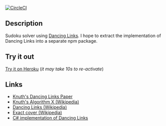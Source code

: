 [![CircleCI](https://circleci.com/gh/taylorjg/sudoku-dlx-js.svg?style=svg)](https://circleci.com/gh/taylorjg/sudoku-dlx-js)

## Description

Sudoku solver using [Dancing Links](https://en.wikipedia.org/wiki/Dancing_Links).
I hope to extract the implementation of Dancing Links into a separate npm package.

## Try it out

[Try it on Heroku](https://sudoku-dlx-js.herokuapp.com/)
(_it may take 10s to re-activate_)

## Links

* [Knuth's Dancing Links Paper](http://arxiv.org/pdf/cs/0011047v1.pdf "Dancing Links Paper")
* [Knuth's Algorithm X (Wikipedia)](http://en.wikipedia.org/wiki/Algorithm_X "Knuth's Algorithm X (Wikipedia)")
* [Dancing Links (Wikipedia)](http://en.wikipedia.org/wiki/Dancing_Links "Dancing Links (Wikipedia)")
* [Exact cover (Wikipedia)](http://en.wikipedia.org/wiki/Exact_cover "Exact cover (Wikipedia)")
* [C# implementation of Dancing Links](https://github.com/taylorjg/DlxLib)
